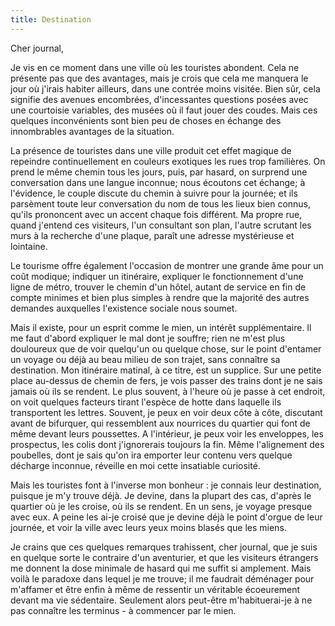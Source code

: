 ```yaml
---
title: Destination
---
```


Cher journal,

Je vis en ce moment dans une ville où les touristes abondent. Cela ne présente
pas que des avantages, mais je crois que cela me manquera le jour où j'irais
habiter ailleurs, dans une contrée moins visitée. Bien sûr, cela signifie des
avenues encombrées, d'incessantes questions posées avec une courtoisie
variables, des musées où il faut jouer des coudes. Mais ces quelques
inconvénients sont bien peu de choses en échange des innombrables avantages de
la situation.

La présence de touristes dans une ville produit cet effet magique de repeindre
continuellement en couleurs exotiques les rues trop familières. On prend le
même chemin tous les jours, puis, par hasard, on surprend une conversation dans
une langue inconnue; nous écoutons cet échange; à l'évidence, le couple discute
du chemin à suivre pour la journée; et ils parsèment toute leur conversation du
nom de tous les lieux bien connus, qu'ils prononcent avec un accent chaque fois
différent. Ma propre rue, quand j'entend ces visiteurs, l'un consultant son
plan, l'autre scrutant les murs à la recherche d'une plaque, paraît une adresse
mystérieuse et lointaine.

Le tourisme offre également l'occasion de montrer une grande âme pour un coût
modique; indiquer un itinéraire, expliquer le fonctionnement d'une ligne de
métro, trouver le chemin d'un hôtel, autant de service en fin de compte minimes
et bien plus simples à rendre que la majorité des autres demandes auxquelles
l'existence sociale nous soumet.

Mais il existe, pour un esprit comme le mien, un intérêt supplémentaire. Il me
faut d'abord expliquer le mal dont je souffre; rien ne m'est plus douloureux
que de voir quelqu'un ou quelque chose, sur le point d'entamer un voyage ou
déjà au beau milieu de son trajet, sans connaître sa destination. Mon
itinéraire matinal, à ce titre, est un supplice.  Sur une petite place
au-dessus de chemin de fers, je vois passer des trains dont je ne sais jamais
où ils se rendent. Le plus souvent, à l'heure où je passe à cet endroit, on
voit quelques facteurs tirant l'espèce de hotte dans laquelle ils transportent
les lettres. Souvent, je peux en voir deux côte à côte, discutant avant de
bifurquer, qui ressemblent aux nourrices du quartier qui font de même devant
leurs poussettes. A l'intérieur, je peux voir les enveloppes, les prospectus,
les colis dont j'ignorerais toujours la fin.  Même l'alignement des poubelles,
dont je sais qu'on ira emporter leur contenu vers quelque décharge inconnue,
réveille en moi cette insatiable curiosité. 

Mais les touristes font à l'inverse mon bonheur : je connais leur destination,
puisque je m'y trouve déjà. Je devine, dans la plupart des cas, d'après le
quartier où je les croise, où ils se rendent. En un sens, je voyage presque
avec eux. A peine les ai-je croisé que je devine déjà le point d'orgue de leur
journée, et voir la ville avec leurs yeux moins blasés que les miens. 

Je crains que ces quelques remarques trahissent, cher journal, que je suis en
quelque sorte le contraire d'un aventurier, et que les visiteurs étrangers me
donnent la dose minimale de hasard qui me suffit si amplement. Mais voilà le
paradoxe dans lequel je me trouve; il me faudrait déménager pour m'affamer
et être enfin à même de ressentir un véritable écoeurement devant ma vie
sédentaire. Seulement alors peut-être m'habituerai-je à ne pas connaître les
terminus - à commencer par le mien.
